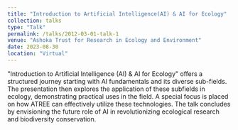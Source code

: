 ```yaml
---
title: "Introduction to Artificial Intelligence(AI) & AI for Ecology"
collection: talks
type: "Talk"
permalink: /talks/2012-03-01-talk-1
venue: "Ashoka Trust for Research in Ecology and Environment"
date: 2023-08-30
location: "Virtual"
---
```


"Introduction to Artificial Intelligence (AI) & AI for Ecology" offers a structured journey starting with AI fundamentals and its diverse sub-fields. The presentation then explores the application of these subfields in ecology, demonstrating practical uses in the field. A special focus is placed on how ATREE can effectively utilize these technologies. The talk concludes by envisioning the future role of AI in revolutionizing ecological research and biodiversity conservation.
